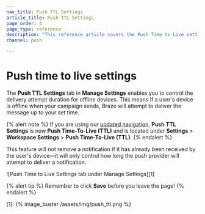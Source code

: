 ```yaml
---
nav_title: Push TTL Settings
article_title: Push TTL Settings
page_order: 4
page_type: reference
description: "This reference article covers the Push Time to Live settings page in the Braze dashboard."
channel: push

---
```


# Push time to live settings

The **Push TTL Settings** tab in **Manage Settings** enables you to control the delivery attempt duration for offline devices. This means if a user's device is offline when your campaign sends, Braze will attempt to deliver the message up to your set time.

{% alert note %}
If you are using our [updated navigation]({{site.baseurl}}/navigation/), **Push TTL Settings** is now **Push Time-To-Live (TTL)** and is located under **Settings** > **Workspace Settings** > **Push Time-To-Live (TTL)**.
{% endalert %}

This feature will not remove a notification if it has already been received by the user's device—it will only control how long the push provider will attempt to deliver a notification.

![Push Time to Live Settings tab under Manage Settings][1]

{% alert tip %}
Remember to click **Save** before you leave the page!
{% endalert %}

[1]: {% image_buster /assets/img/push_ttl.png %}
